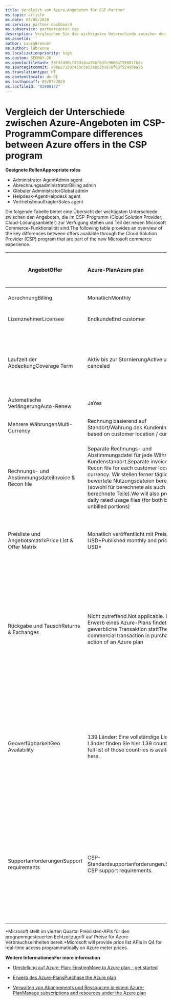 ```yaml
---
title: Vergleich von Azure-Angeboten für CSP-Partner
ms.topic: article
ms.date: 05/05/2020
ms.service: partner-dashboard
ms.subservice: partnercenter-csp
description: Vergleichen Sie die wichtigsten Unterschiede zwischen den Angeboten in der neuen Microsoft Commerce-Funktionalität für Partner im CSP-Programm (Cloud Solution Provider).
ms.assetid: ''
author: LauraBrenner
ms.author: labrenne
ms.localizationpriority: high
ms.custom: SEOMAY.20
ms.openlocfilehash: 53f3f496cf29d1daa76bf8dfe96664755681fb8c
ms.sourcegitcommit: e9b627159745bcce53a8c2b1676f63f5249bba76
ms.translationtype: HT
ms.contentlocale: de-DE
ms.lasthandoff: 05/07/2020
ms.locfileid: "82908172"
---
```

# <a name="compare-differences-between-azure-offers-in-the-csp-program"></a><span data-ttu-id="954f9-103">Vergleich der Unterschiede zwischen Azure-Angeboten im CSP-Programm</span><span class="sxs-lookup"><span data-stu-id="954f9-103">Compare differences between Azure offers in the CSP program</span></span>

<span data-ttu-id="954f9-104">**Geeignete Rollen**</span><span class="sxs-lookup"><span data-stu-id="954f9-104">**Appropriate roles**</span></span>

- <span data-ttu-id="954f9-105">Administrator-Agent</span><span class="sxs-lookup"><span data-stu-id="954f9-105">Admin agent</span></span>
- <span data-ttu-id="954f9-106">Abrechnungsadministrator</span><span class="sxs-lookup"><span data-stu-id="954f9-106">Billing admin</span></span>
- <span data-ttu-id="954f9-107">Globaler Administrator</span><span class="sxs-lookup"><span data-stu-id="954f9-107">Global admin</span></span>
- <span data-ttu-id="954f9-108">Helpdesk-Agent</span><span class="sxs-lookup"><span data-stu-id="954f9-108">Helpdesk agent</span></span>
- <span data-ttu-id="954f9-109">Vertriebsbeauftragter</span><span class="sxs-lookup"><span data-stu-id="954f9-109">Sales agent</span></span>

<span data-ttu-id="954f9-110">Die folgende Tabelle bietet eine Übersicht der wichtigsten Unterschiede zwischen den Angeboten, die im CSP-Programm (Cloud Solution Provider, Cloud-Lösungsanbieter) zur Verfügung stehen und Teil der neuen Microsoft Commerce-Funktionalität sind.</span><span class="sxs-lookup"><span data-stu-id="954f9-110">The following table provides an overview of the key differences between offers available through the Cloud Solution Provider (CSP)  program that are part of the new Microsoft commerce experience.</span></span>


|<span data-ttu-id="954f9-111">**Angebot**</span><span class="sxs-lookup"><span data-stu-id="954f9-111">**Offer**</span></span>| <span data-ttu-id="954f9-112">**Azure-Plan**</span><span class="sxs-lookup"><span data-stu-id="954f9-112">**Azure plan**</span></span>|<span data-ttu-id="954f9-113">**Marketplace-Angebote von Drittanbietern**</span><span class="sxs-lookup"><span data-stu-id="954f9-113">**Third-party marketplace offers**</span></span>|<span data-ttu-id="954f9-114">**Azure-Reservierungen**</span><span class="sxs-lookup"><span data-stu-id="954f9-114">**Azure Reservations**</span></span>|<span data-ttu-id="954f9-115">**Über CSP verkaufte Serverabonnements**</span><span class="sxs-lookup"><span data-stu-id="954f9-115">**Server Subscriptions sold through CSP**</span></span>|<span data-ttu-id="954f9-116">**Arbeitsplatzbasierte Angebote**</span><span class="sxs-lookup"><span data-stu-id="954f9-116">**Seat-based offers**</span></span>|
|-------------------|:------|:-----|:---------|:--------------|:---------|
|<span data-ttu-id="954f9-117">Abrechnung</span><span class="sxs-lookup"><span data-stu-id="954f9-117">Billing</span></span>|<span data-ttu-id="954f9-118">Monatlich</span><span class="sxs-lookup"><span data-stu-id="954f9-118">Monthly</span></span>|<span data-ttu-id="954f9-119">Variabel (abhängig vom Angebot)</span><span class="sxs-lookup"><span data-stu-id="954f9-119">Variable (offer dependent)</span></span>|<span data-ttu-id="954f9-120">Endkunde</span><span class="sxs-lookup"><span data-stu-id="954f9-120">End customer</span></span>|<span data-ttu-id="954f9-121">Vorab für die gesamte Laufzeit oder eine Laufzeit von 3 Jahren</span><span class="sxs-lookup"><span data-stu-id="954f9-121">Up front for the full term or 3-year term</span></span>|<span data-ttu-id="954f9-122">Monatlich oder jährlich</span><span class="sxs-lookup"><span data-stu-id="954f9-122">Monthly or Annual</span></span>|
|<span data-ttu-id="954f9-123">Lizenznehmer</span><span class="sxs-lookup"><span data-stu-id="954f9-123">Licensee</span></span>|<span data-ttu-id="954f9-124">Endkunde</span><span class="sxs-lookup"><span data-stu-id="954f9-124">End customer</span></span>|<span data-ttu-id="954f9-125">Variabel (abhängig vom Angebot)</span><span class="sxs-lookup"><span data-stu-id="954f9-125">Variable (offer dependent)</span></span>|<span data-ttu-id="954f9-126">Endkunde</span><span class="sxs-lookup"><span data-stu-id="954f9-126">End customer</span></span>| <span data-ttu-id="954f9-127">Endkunde</span><span class="sxs-lookup"><span data-stu-id="954f9-127">End customer</span></span>|   <span data-ttu-id="954f9-128">Endkunde</span><span class="sxs-lookup"><span data-stu-id="954f9-128">End customer</span></span>|
|<span data-ttu-id="954f9-129">Laufzeit der Abdeckung</span><span class="sxs-lookup"><span data-stu-id="954f9-129">Coverage Term</span></span>|<span data-ttu-id="954f9-130">Aktiv bis zur Stornierung</span><span class="sxs-lookup"><span data-stu-id="954f9-130">Active until canceled</span></span>|<span data-ttu-id="954f9-131">Variabel (abhängig vom Angebot)</span><span class="sxs-lookup"><span data-stu-id="954f9-131">Variable (offer dependent)</span></span>|<span data-ttu-id="954f9-132">Siehe Angebotsbeschreibung</span><span class="sxs-lookup"><span data-stu-id="954f9-132">See offer description</span></span>|<span data-ttu-id="954f9-133">Alle Azure-Reservierungen verfügen über einen eigenen eindeutigen Abdeckungszeitraum.</span><span class="sxs-lookup"><span data-stu-id="954f9-133">All Azure Reservations have their own unique coverage period.</span></span> <span data-ttu-id="954f9-134">Alle Azure-Abonnements verfügen über einen eigenen eindeutigen Abdeckungszeitraum.</span><span class="sxs-lookup"><span data-stu-id="954f9-134">All Server Subscriptions will have their own unique coverage period.</span></span>|   <span data-ttu-id="954f9-135">Zusätzliche arbeitsplatzbasierte Lizenzen klinken sich in den bestehenden Abdeckungszeitraum ein.</span><span class="sxs-lookup"><span data-stu-id="954f9-135">Additional seat-based licenses will snap into the existing coverage period</span></span>|
|<span data-ttu-id="954f9-136">Automatische Verlängerung</span><span class="sxs-lookup"><span data-stu-id="954f9-136">Auto-Renew</span></span>|<span data-ttu-id="954f9-137">Ja</span><span class="sxs-lookup"><span data-stu-id="954f9-137">Yes</span></span>|<span data-ttu-id="954f9-138">Ja</span><span class="sxs-lookup"><span data-stu-id="954f9-138">Yes</span></span>|<span data-ttu-id="954f9-139">Nein</span><span class="sxs-lookup"><span data-stu-id="954f9-139">No</span></span>| <span data-ttu-id="954f9-140">Nein</span><span class="sxs-lookup"><span data-stu-id="954f9-140">No</span></span>|<span data-ttu-id="954f9-141">Ja</span><span class="sxs-lookup"><span data-stu-id="954f9-141">Yes</span></span>|
|<span data-ttu-id="954f9-142">Mehrere Währungen</span><span class="sxs-lookup"><span data-stu-id="954f9-142">Multi-Currency</span></span>|<span data-ttu-id="954f9-143">Rechnung basierend auf Standort/Währung des Kunden</span><span class="sxs-lookup"><span data-stu-id="954f9-143">Invoice based on customer location / currency</span></span>|<span data-ttu-id="954f9-144">Rechnung basierend auf Standort/Währung des Kunden</span><span class="sxs-lookup"><span data-stu-id="954f9-144">Invoice based on customer location / currency</span></span>|<span data-ttu-id="954f9-145">Rechnung basierend auf Standort/Währung des Kunden</span><span class="sxs-lookup"><span data-stu-id="954f9-145">Invoice based on customer location / currency</span></span>|<span data-ttu-id="954f9-146">Rechnung basierend auf Standort/Währung des Kunden</span><span class="sxs-lookup"><span data-stu-id="954f9-146">Invoice based on customer location / currency</span></span>|<span data-ttu-id="954f9-147">Basierend auf der Währung des Partnerstandorts</span><span class="sxs-lookup"><span data-stu-id="954f9-147">Based on Partner location currency</span></span>| 
|<span data-ttu-id="954f9-148">Rechnungs- und Abstimmungsdatei</span><span class="sxs-lookup"><span data-stu-id="954f9-148">Invoice & Recon file</span></span>|<span data-ttu-id="954f9-149">Separate Rechnungs- und Abstimmungsdatei für jede Währung am Kundenstandort.</span><span class="sxs-lookup"><span data-stu-id="954f9-149">Separate invoice and Recon file for each customer location currency.</span></span>  <span data-ttu-id="954f9-150">Wir stellen ferner täglich bewertete Nutzungsdateien bereit (sowohl für berechnete als auch für nicht berechnete Teile).</span><span class="sxs-lookup"><span data-stu-id="954f9-150">We will also provide daily rated usage files (for both bill and unbilled portions)</span></span> |<span data-ttu-id="954f9-151">Separate Rechnungs- und Abstimmungsdatei für jede Währung am Kundenstandort</span><span class="sxs-lookup"><span data-stu-id="954f9-151">Separate invoice and Recon file for each customer location currency</span></span>|<span data-ttu-id="954f9-152">Separate Rechnungs- und Abstimmungsdatei für jede Währung am Kundenstandort</span><span class="sxs-lookup"><span data-stu-id="954f9-152">Separate invoice and Recon file for each customer location currency</span></span>|<span data-ttu-id="954f9-153">Separate Rechnungs- und Abstimmungsdatei für jede Währung am Kundenstandort</span><span class="sxs-lookup"><span data-stu-id="954f9-153">Separate invoice and Recon file for each customer location currency</span></span>|<span data-ttu-id="954f9-154">Alle Bestellungen in einer Rechnungs- und Abstimmungsdatei</span><span class="sxs-lookup"><span data-stu-id="954f9-154">All orders on one invoice and Recon file</span></span>|
|<span data-ttu-id="954f9-155">Preisliste und Angebotsmatrix</span><span class="sxs-lookup"><span data-stu-id="954f9-155">Price List & Offer Matrix</span></span>|<span data-ttu-id="954f9-156">Monatlich veröffentlicht mit Preisen in USD\*</span><span class="sxs-lookup"><span data-stu-id="954f9-156">Published monthly and priced in USD\*</span></span>|<span data-ttu-id="954f9-157">Marketplace-Angebote und -Preise können in Echtzeit in das CSV-Dateiformat exportiert werden.</span><span class="sxs-lookup"><span data-stu-id="954f9-157">Marketplace offers and pricing can be exported real-time to CSV file format beginning.</span></span>|<span data-ttu-id="954f9-158">Separate Einzeldatei mit allen Preisen und Angebotsdetails. Es gibt keine separate Datei mit der Angebotsmatrix.</span><span class="sxs-lookup"><span data-stu-id="954f9-158">Separate, single file with all pricing and offer details included.There is no separate Offer Matrix file</span></span>||<span data-ttu-id="954f9-159">Separate Einzeldatei mit allen Preisen und Angebotsdetails. Es gibt keine separate Angebotsmatrix.</span><span class="sxs-lookup"><span data-stu-id="954f9-159">Separate, single file with all pricing and offer details included.There is no separate Offer Matrix.</span></span>| <span data-ttu-id="954f9-160">fileSeparate, Einzeldatei mit allen Preisen und Angebotsdetails.</span><span class="sxs-lookup"><span data-stu-id="954f9-160">fileSeparate, single file with all pricing and offer details included.</span></span>|<span data-ttu-id="954f9-161">Separate Preisliste und Angebotsmatrix (2 Dateien).</span><span class="sxs-lookup"><span data-stu-id="954f9-161">Separate price list and offer matrix (2 files).</span></span>|
|<span data-ttu-id="954f9-162">Rückgabe und Tausch</span><span class="sxs-lookup"><span data-stu-id="954f9-162">Returns & Exchanges</span></span>|<span data-ttu-id="954f9-163">Nicht zutreffend.</span><span class="sxs-lookup"><span data-stu-id="954f9-163">Not applicable.</span></span> <span data-ttu-id="954f9-164">Beim Erwerb eines Azure-Plans findet keine gewerbliche Transaktion statt</span><span class="sxs-lookup"><span data-stu-id="954f9-164">There is no commercial transaction in purchasing action of an Azure plan</span></span>|<span data-ttu-id="954f9-165">Variiert zwischen lizenzbasierten Angeboten mit einem bis 12 Monaten Laufzeit sowie nutzungsbasierten Angeboten.</span><span class="sxs-lookup"><span data-stu-id="954f9-165">Varies between one-month and 12-month license based offers as well as usage-based offers.</span></span>|<span data-ttu-id="954f9-166">Bei Rückgabe in weniger als 5 Tagen nach dem Bestelldatum wird eine 100 %-Gutschrift ausgestellt.</span><span class="sxs-lookup"><span data-stu-id="954f9-166">Returns less than 5 days after order date will receive a 100% credit.</span></span> <span data-ttu-id="954f9-167">Bei Rückgabe in mehr als 5 Tagen nach dem Bestelldatum wird eine anteilige Gutschrift erstattet, abzüglich einer Gebühr für frühzeitige Stornierung in Höhe von 12 % der anteiligen Gutschrift. Der Betrag ist bei 50.000 USD (oder dem gleichen Betrag in der lokalen Währung) pro Kunde und Jahr gedeckelt</span><span class="sxs-lookup"><span data-stu-id="954f9-167">Returns greater than 5 days after order date will receive a pro-rated credit and a 12% early termination fee of the pro-rated credit; Cap of $50,000 USD (or local currency equivalent) per customer per year</span></span>|<span data-ttu-id="954f9-168">Für Rückgaben in weniger als 60 Tagen ab dem Bestelldatum wird eine Gutschrift von 100 % erstattet. Lizenzschlüssel werden deaktiviert.</span><span class="sxs-lookup"><span data-stu-id="954f9-168">Returns less than 60 days from order date will receive a 100% credit license keys will be deactivated.</span></span> <span data-ttu-id="954f9-169">Partielle Rückgaben werden nicht akzeptiert.</span><span class="sxs-lookup"><span data-stu-id="954f9-169">Partial returns will not be accepted.</span></span>|   <span data-ttu-id="954f9-170">Suspendierungen/Stornierungen nach weniger als 30 Tagen werden mit einem 100 %-Guthaben erstattet. Für Suspendierungen/Stornierungen nach mehr als 30 Tagen wird eine anteilige Gutschrift erstellt.</span><span class="sxs-lookup"><span data-stu-id="954f9-170">Suspensions / cancellations less than 30 days will receive a 100% credit; Suspensions / cancellations greater than 30 days will receive a pro-rated credit.</span></span>|
|<span data-ttu-id="954f9-171">Geoverfügbarkeit</span><span class="sxs-lookup"><span data-stu-id="954f9-171">Geo Availability</span></span>|<span data-ttu-id="954f9-172">139 Länder: Eine vollständige Liste der Länder finden Sie hier.</span><span class="sxs-lookup"><span data-stu-id="954f9-172">139 countries - A full list of those countries is available here.</span></span>|<span data-ttu-id="954f9-173">Die Länderverfügbarkeit für New Commerce-Angebote und die Kundenwährungsmatrix zeigen den Umfang, in dem diese Angebote an einem bestimmten Ort für die Bereitstellung in CSP durch einen Partner verfügbar sind.</span><span class="sxs-lookup"><span data-stu-id="954f9-173">The New Commerce Offers Country Availability and Customer Currency Matrix shows the scope of where these offers are eligible to be made available in CSP by the partner.</span></span>|<span data-ttu-id="954f9-174">Vollständige Details finden Sie in der Länderverfügbarkeit für moderne Angebote und Kundenwährungsmatrix.</span><span class="sxs-lookup"><span data-stu-id="954f9-174">See New Commerce Offers Country Availability and Customer Currency Matrix for full details.</span></span> <span data-ttu-id="954f9-175">Der gleiche Rolloutzeitplan gilt für alle neuen Commerce-Angebote.</span><span class="sxs-lookup"><span data-stu-id="954f9-175">The same rollout schedule applies to all new commerce offers.</span></span>|<span data-ttu-id="954f9-176">Vollständige Details finden Sie in der Länderverfügbarkeit für moderne Angebote und Kundenwährungsmatrix.</span><span class="sxs-lookup"><span data-stu-id="954f9-176">See New Commerce Offers Country Availability and Customer Currency Matrix for full details.</span></span>  <span data-ttu-id="954f9-177">Der gleiche Rolloutzeitplan gilt für alle neuen Commerce-Angebote.</span><span class="sxs-lookup"><span data-stu-id="954f9-177">The same rollout schedule applies to all new commerce offers.</span></span>|<span data-ttu-id="954f9-178">247 Länder</span><span class="sxs-lookup"><span data-stu-id="954f9-178">247 countries</span></span>|
|<span data-ttu-id="954f9-179">Supportanforderungen</span><span class="sxs-lookup"><span data-stu-id="954f9-179">Support requirements</span></span>|<span data-ttu-id="954f9-180">CSP-Standardsupportanforderungen.</span><span class="sxs-lookup"><span data-stu-id="954f9-180">Standard CSP support requirements.</span></span>|<span data-ttu-id="954f9-181">Das Unternehmen, das ein Angebot veröffentlicht, ist für den technischen Support zuständig.</span><span class="sxs-lookup"><span data-stu-id="954f9-181">Offer publishing company is responsible for technical support.</span></span>  <span data-ttu-id="954f9-182">Der CSP-Partner ist für die Presales-Aktivitäten, die Transaktion und die Unterstützung der Abrechnung zuständig.</span><span class="sxs-lookup"><span data-stu-id="954f9-182">CSP Partner is responsible for pre-sales activities, transaction, and billing support.</span></span>|<span data-ttu-id="954f9-183">CSP-Standardsupportanforderungen.</span><span class="sxs-lookup"><span data-stu-id="954f9-183">Standard CSP support requirements.</span></span>|<span data-ttu-id="954f9-184">CSP-Standardsupportanforderungen.</span><span class="sxs-lookup"><span data-stu-id="954f9-184">Standard CSP support requirements.</span></span>|<span data-ttu-id="954f9-185">CSP-Standardsupportanforderungen.</span><span class="sxs-lookup"><span data-stu-id="954f9-185">Standard CSP support requirements.</span></span>|

<span data-ttu-id="954f9-186">\*Microsoft stellt im vierten Quartal Preislisten-APIs für den programmgesteuerten Echtzeitzugriff auf Preise für Azure-Verbrauchseinheiten bereit.</span><span class="sxs-lookup"><span data-stu-id="954f9-186">\*Microsoft will provide price list APIs in Q4 for real-time access programmatically on Azure meter prices.</span></span>

<span data-ttu-id="954f9-187">**Weitere Informationen**</span><span class="sxs-lookup"><span data-stu-id="954f9-187">**For more information**</span></span>

- [<span data-ttu-id="954f9-188">Umstellung auf Azure-Plan: Einstieg</span><span class="sxs-lookup"><span data-stu-id="954f9-188">Move to Azure plan - get started</span></span>](azure-plan-get-started.md)

- [<span data-ttu-id="954f9-189">Erwerb des Azure-Plans</span><span class="sxs-lookup"><span data-stu-id="954f9-189">Purchase the Azure plan</span></span>](purchase-azure-plan.md)

- [<span data-ttu-id="954f9-190">Verwalten von Abonnements und Ressourcen in einem Azure-Plan</span><span class="sxs-lookup"><span data-stu-id="954f9-190">Manage subscriptions and resources under the Azure plan</span></span>](azure-plan-manage.md)

